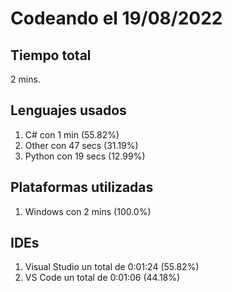 # Codeando el 19/08/2022

## Tiempo total
2 mins.

## Lenguajes usados
1. C# con 1 min (55.82%)
1. Other con 47 secs (31.19%)
1. Python con 19 secs (12.99%)

## Plataformas utilizadas
1. Windows con 2 mins (100.0%)

## IDEs
1. Visual Studio un total de 0:01:24 (55.82%)
1. VS Code un total de 0:01:06 (44.18%)
